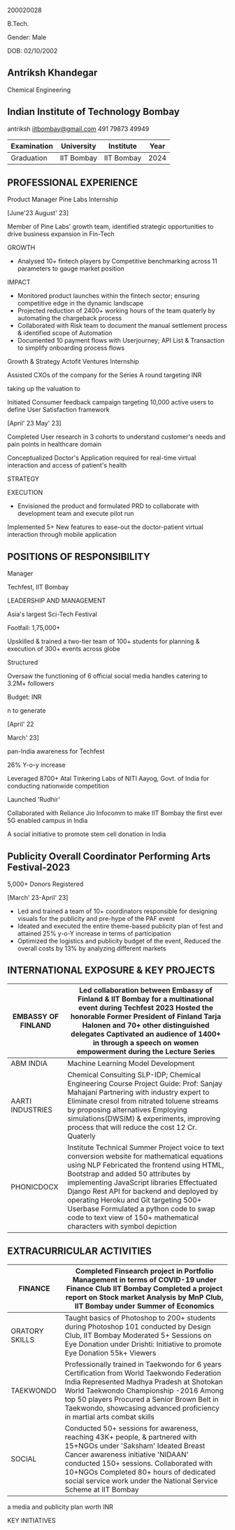 <!-- image -->

200020028

B.Tech.

Gender: Male

DOB: 02/10/2002

## Antriksh Khandegar

Chemical Engineering

## Indian Institute of Technology Bombay

antriksh iitbombay@gmail.com 491 79873 49949

| Examination   | University   | Institute   |   Year |
|---------------|--------------|-------------|--------|
| Graduation    | IIT Bombay   | IIT Bombay  |   2024 |

## PROFESSIONAL EXPERIENCE

Product Manager Pine Labs Internship

[June'23 August' 23]

Member of Pine Labs' growth team, identified strategic opportunities to drive business expansion in Fin-Tech

GROWTH

- Analysed 10+ fintech players by Competitive benchmarking across 11 parameters to gauge market position

IMPACT

- Monitored product launches within the fintech sector; ensuring competitive edge in the dynamic landscape
- Projected reduction of 2400+ working hours of the team quaterly by automating the chargeback process
- Collaborated with Risk team to document the manual settlement process &amp; identified scope of Automation
- Documented 10 payment flows with Userjourney; API List &amp; Transaction to simplify onboarding process flows

Growth &amp; Strategy Actofit Ventures Internship

Assisted CXOs of the company for the Series A round targeting INR

taking up the valuation to

Initiated Consumer feedback campaign targeting 10,000 active users to define User Satisfaction framework

[April' 23 May' 23]

Completed User research in 3 cohorts to understand customer's needs and pain points in healthcare domain

Conceptualized Doctor's Application required for real-time virtual interaction and access of patient's health

STRATEGY

EXECUTION

- Envisioned the product and formulated PRD to collaborate with development team and execute pilot run

Implemented 5+ New features to ease-out the doctor-patient virtual interaction through mobile application

## POSITIONS OF RESPONSIBILITY

Manager

Techfest, IIT Bombay

LEADERSHIP AND MANAGEMENT

Asia's largest Sci-Tech Festival

Footfall: 1,75,000+

Upskilled &amp; trained a two-tier team of 100+ students for planning &amp; execution of 300+ events across globe

Structured

Oversaw the functioning of 6 official social media handles catering to 3.2M+ followers

Budget: INR

n to generate

[April' 22

March' 23]

pan-India awareness for Techfest

26% Y-o-y increase

Leveraged 8700+ Atal Tinkering Labs of NITI Aayog, Govt. of India for conducting nationwide competition

Launched 'Rudhir'

Collaborated with Reliance Jio Infocomm to make IIT Bombay the first ever 5G enabled campus in India

A social initiative to promote stem cell donation in India

## Publicity Overall Coordinator Performing Arts Festival-2023

5,000+ Donors Registered

[March' 23-April' 23]

- Led and trained a team of 10+ coordinators responsible for designing visuals for the publicity and pre-hype of the PAF event
- Ideated and executed the entire theme-based publicity plan of fest and attained 25% y-o-Y increase in terms of participation
- Optimized the logistics and publicity budget of the event, Reduced the overall costs by 13% by analyzing different markets

## INTERNATIONAL EXPOSURE &amp; KEY PROJECTS

| EMBASSY OF FINLAND   | Led collaboration between Embassy of Finland & IIT Bombay for a multinational event during Techfest 2023 Hosted the honorable Former President of Finland Tarja Halonen and 70+ other distinguished delegates Captivated an audience of 1400+ in through a speech on women empowerment during the Lecture Series                                                                                                                      |
|----------------------|---------------------------------------------------------------------------------------------------------------------------------------------------------------------------------------------------------------------------------------------------------------------------------------------------------------------------------------------------------------------------------------------------------------------------------------|
| ABM INDIA            | Machine Learning Model Development | Client: Govt. of Maharashtra Created roadmap of water fraud detection model aiming to analyse 1OOM+ water bills in a single Reviewed cycles and usage pattern of the consumers to determine the fraud activity; 79% accuracy cycle billing                                                                                                                                                       |
| AARTI INDUSTRIES     | Chemical Consulting SLP-IDP; Chemical Engineering Course Project Guide: Prof: Sanjay Mahajani Partnering with industry expert to Eliminate cresol from nitrated toluene streams by proposing alternatives Employing simulations(DWSIM) & experiments, improving process that will reduce the cost 12 Cr. Quaterly                                                                                                                     |
| PHONICDOCX           | Institute Technical Summer Project voice to text conversion website for mathematical equations using NLP Febricated the frontend using HTML, Bootstrap and added 50 attributes by implementing JavaScript libraries Effectuated Django Rest API for backend and deployed by operating Heroku and Git targeting 500+ Userbase Formulated a python code to swap code to text view of 150+ mathematical characters with symbol depiction |

## EXTRACURRICULAR ACTIVITIES

| FINANCE        | Completed Finsearch project in Portfolio Management in terms of COVID-19 under Finance Club IIT Bombay Completed a project report on Stock market Analysis by MnP Club, IIT Bombay under Summer of Economics                                                                                                     |
|----------------|------------------------------------------------------------------------------------------------------------------------------------------------------------------------------------------------------------------------------------------------------------------------------------------------------------------|
| ORATORY SKILLS | Taught basics of Photoshop to 200+ students during Photoshop 101 conducted by Design Club, IIT Bombay Moderated 5+ Sessions on Eye Donation under Drishti: Initiative to promote Eye Donation 55k+ Viewers                                                                                                       |
| TAEKWONDO      | Professionally trained in Taekwondo for 6 years Certification from World Taekwondo Federation India Represented Madhya Pradesh at Shotokan World Taekwondo Championship -2016 Among top 50 players Procured a Senior Brown Belt in Taekwondo, showcasing advanced proficiency in martial arts combat skills      |
| SOCIAL         | Conducted 50+ sessions for awareness, reaching 43K+ people, & partnered with 15+NGOs under 'Saksham' Ideated Breast Cancer awareness initiative 'NIDAAN' conducted 150+ sessions. Collaborated with 10+NGOs Completed 80+ hours of dedicated social service work under the National Service Scheme at IIT Bombay |

a media and publicity plan worth INR

KEY INITIATIVES